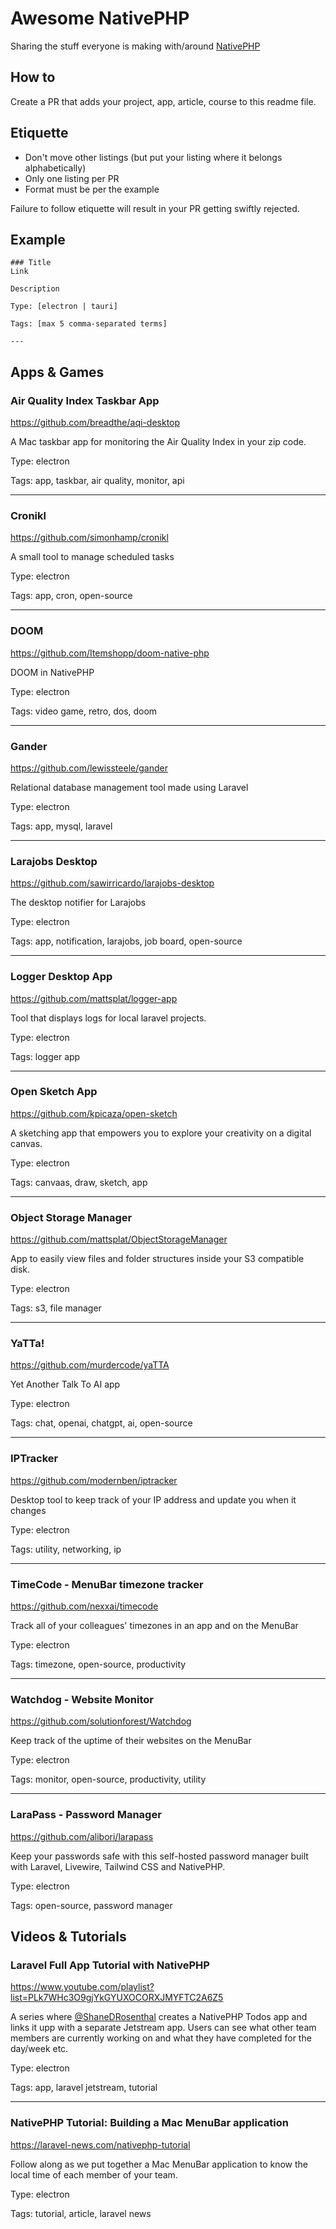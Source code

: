 # Awesome NativePHP
Sharing the stuff everyone is making with/around [NativePHP](https://nativephp.com)

## How to
Create a PR that adds your project, app, article, course to this readme file.

## Etiquette
- Don't move other listings (but put your listing where it belongs alphabetically)
- Only one listing per PR
- Format must be per the example

Failure to follow etiquette will result in your PR getting swiftly rejected.

## Example

```
### Title
Link

Description

Type: [electron | tauri]

Tags: [max 5 comma-separated terms]

---
```

## Apps & Games

### Air Quality Index Taskbar App
https://github.com/breadthe/aqi-desktop

A Mac taskbar app for monitoring the Air Quality Index in your zip code.

Type: electron

Tags: app, taskbar, air quality, monitor, api

---

### Cronikl
https://github.com/simonhamp/cronikl

A small tool to manage scheduled tasks

Type: electron

Tags: app, cron, open-source

---

### DOOM
https://github.com/Itemshopp/doom-native-php

DOOM in NativePHP

Type: electron

Tags: video game, retro, dos, doom

---

### Gander
https://github.com/lewissteele/gander

Relational database management tool made using Laravel

Type: electron

Tags: app, mysql, laravel

---

### Larajobs Desktop
https://github.com/sawirricardo/larajobs-desktop

The desktop notifier for Larajobs

Type: electron

Tags: app, notification, larajobs, job board, open-source

---

### Logger Desktop App
https://github.com/mattsplat/logger-app

Tool that displays logs for local laravel projects.

Type: electron

Tags: logger app

---

### Open Sketch App
https://github.com/kpicaza/open-sketch

A sketching app that empowers you to explore your creativity on a digital canvas.

Type: electron

Tags: canvaas, draw, sketch, app

---

### Object Storage Manager
https://github.com/mattsplat/ObjectStorageManager

App to easily view files and folder structures inside your S3 compatible disk.

Type: electron

Tags: s3, file manager

---

### YaTTa!
https://github.com/murdercode/yaTTA

Yet Another Talk To AI app

Type: electron

Tags: chat, openai, chatgpt, ai, open-source 

---

### IPTracker
https://github.com/modernben/iptracker

Desktop tool to keep track of your IP address and update you when it changes

Type: electron

Tags: utility, networking, ip

---

### TimeCode - MenuBar timezone tracker
https://github.com/nexxai/timecode

Track all of your colleagues' timezones in an app and on the MenuBar

Type: electron

Tags: timezone, open-source, productivity

---

### Watchdog - Website Monitor
https://github.com/solutionforest/Watchdog

Keep track of the uptime of their websites on the MenuBar

Type: electron

Tags: monitor, open-source, productivity, utility

---

### LaraPass - Password Manager
https://github.com/alibori/larapass

Keep your passwords safe with this self-hosted password manager built with Laravel, Livewire, Tailwind CSS and NativePHP.

Type: electron

Tags: open-source, password manager

## Videos & Tutorials

### Laravel Full App Tutorial with NativePHP
https://www.youtube.com/playlist?list=PLk7WHc3O9gjYkGYUXOCORXJMYFTC2A6Z5

A series where [@ShaneDRosenthal](https://twitter.com/ShaneDRosenthal) creates a NativePHP Todos app and links it upp with a separate Jetstream app. Users can see what other team members are currently working on and what they have completed for the day/week etc.

Type: electron

Tags: app, laravel jetstream, tutorial

---

### NativePHP Tutorial: Building a Mac MenuBar application
https://laravel-news.com/nativephp-tutorial

Follow along as we put together a Mac MenuBar application to know the local time of each member of your team.

Type: electron

Tags: tutorial, article, laravel news
